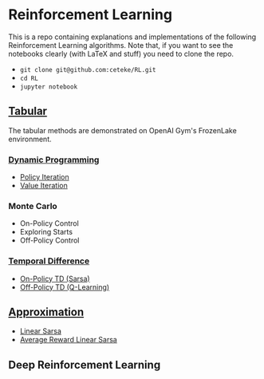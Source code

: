 # Reinforcement Learning

This is a repo containing explanations and implementations of the following Reinforcement Learning algorithms. Note that, if you want to see the notebooks clearly (with LaTeX and stuff) you need to clone the repo.  

* ```git clone git@github.com:ceteke/RL.git```  
* ```cd RL```
* ```jupyter notebook```  

## [Tabular](https://github.com/ceteke/RL/tree/master/Tabular)
The tabular methods are demonstrated on OpenAI Gym's FrozenLake environment.
### [Dynamic Programming](https://github.com/ceteke/RL/tree/master/Tabular/Dynamic%20Programming)
* [Policy Iteration](https://github.com/ceteke/RL/blob/master/Tabular/Dynamic%20Programming/Policy%20Iteration.ipynb)
* [Value Iteration](https://github.com/ceteke/RL/blob/master/Tabular/Dynamic%20Programming/Value%20Iteration.ipynb)
### Monte Carlo
* On-Policy Control
* Exploring Starts
* Off-Policy Control
### [Temporal Difference](https://github.com/ceteke/RL/tree/master/Tabular/Temporal%20Difference)
* [On-Policy TD (Sarsa)](https://github.com/ceteke/RL/blob/master/Tabular/Temporal%20Difference/SARSA.ipynb)
* [Off-Policy TD (Q-Learning)](https://github.com/ceteke/RL/blob/master/Tabular/Temporal%20Difference/Q-Learning.ipynb)
## [Approximation](https://github.com/ceteke/RL/tree/master/Approximation)
* [Linear Sarsa](https://github.com/ceteke/RL/blob/master/Approximation/Linear%20Sarsa.ipynb)
* [Average Reward Linear Sarsa](https://github.com/ceteke/RL/blob/master/Approximation/Average%20Reward%20Semi-Gradient%20Sarsa.ipynb)
## Deep Reinforcement Learning

